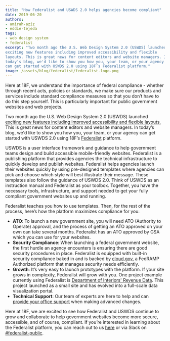 ```yaml
---
title: "How Federalist and USWDS 2.0 helps agencies become compliant"
date: 2019-06-20
authors:
- amirah-aziz
- eddie-tejeda
tags:
- web design system
- federalist
excerpt: "Two month ago the U.S. Web Design System 2.0 (USWDS) launched
exciting new features including improved accessibility and flexible
layouts. This is great news for content editors and website managers. In
today’s blog, we'd like to show you how you, your team, or your agency
can get started with USWDS 2.0 using 18F’s Federalist platform."
image: /assets/blog/federalist/federalist-logo.png
---
```


Here at 18F, we understand the importance of federal compliance -
whether through recent acts, policies or standards, we make sure our
products and services include standard compliance measures so that you
don’t have to do this step yourself. This is particularly important for
public government websites and web projects.

Two month ago the U.S. Web Design System 2.0 (USWDS) launched [exciting new features including improved accessibility and flexible layouts.](https://18f.gsa.gov/2019/04/08/uswds2-launch-post/) This is
great news for content editors and website managers. In today’s blog,
we'd like to show you how you, your team, or your agency can get started
with USWDS 2.0 using 18F’s [Federalist](https://federalist.18f.gov/)
platform.

USWDS is a user interface framework and guidance to help government
teams design and build accessible mobile-friendly websites. Federalist
is a publishing platform that provides agencies the technical
infrastructure to quickly develop and publish websites. Federalist helps
agencies launch their websites quickly by using pre-designed templates
where agencies can pick and choose which style will best illustrate
their message. These templates also follow the guidance of USWDS 2.0.
Think of USWDS as an instruction manual and Federalist as your toolbox.
Together, you have the necessary tools, infrastructure, and support
needed to get your fully compliant government websites up and running.

Federalist teaches you how to use templates. Then, for the rest of the
process, here’s how the platform maximizes compliance for you:

-   **ATO**: To launch a new government site, you will need ATO (Authority to Operate) approval, and the process of getting an ATO approved on your own can take several months. Federalist has an ATO approved by GSA which you can use for your websites.
-   **Security Compliance**: When launching a federal government website, the first hurdle an agency encounters is ensuring there are good security procedures in place. Federalist is equipped with built-in security compliance baked in and is backed by [cloud.gov](https://cloud.gov/), a FedRAMP Authorized platform that manages security needs efficiently.
-   **Growth**: It’s very easy to launch prototypes with the platform. If your site grows in complexity, Federalist will grow with you. One project example currently using Federalist is [Department of Interiors' Revenue Data](https://revenuedata.doi.gov/blog/homepage-revamp/). This project launched as a small site and has evolved into a full-scale data visualization portal.
-   **Technical Support**: Our team of experts are here to help and can [provide your office support](https://federalist.18f.gov/assets/documents/Federalist-Proposal.pdf) when making advanced changes.

Here at 18F, we are excited to see how Federalist and USWDS continue to
grow and collaborate to help government websites become more secure,
accessible, and of course, compliant. If you’re interested in learning
about the Federalist platform, you can reach out to us [here](https://federalist.18f.gov/contact/) or via Slack on [#federalist-public](https://chat.18f.gov/).
